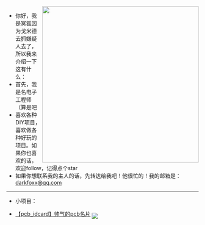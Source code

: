 <img align='right' src='https://cdn.jsdelivr.net/gh/godmid/godmid/00.png' width='410px'>

+ 你好，我是冥狐因为戈米德去抓嫌疑人去了，所以我来介绍一下这有什么：
+ 首先，我是名电子工程师（算是吧
+ 喜欢各种DIY项目，喜欢做各种好玩的项目。如果你也喜欢的话，欢迎follow，记得点个star
+ 如果你想联系我的主人的话，先转达给我吧！他很忙的！我的邮箱是：darkfoxx@qq.com
***
+ 小项目：
 - [【pcb_idcard】帅气的pcb名片](https://github.com/godmid/pcb_idcard)
    <a href='https://github.com/godmid/godmid'><img align='middle' src='https://unv-shield.librian.net/api/unv_shield?repo=godmid/pcb_idcard'></img></a>
    [![]()]()

<!---
godmid/godmid is a ✨ special ✨ repository because its `README.md` (this file) appears on your GitHub profile.
You can click the Preview link to take a look at your changes.
--->

